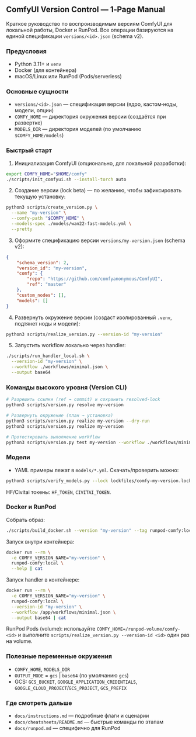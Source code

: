 ## ComfyUI Version Control — 1‑Page Manual

Краткое руководство по воспроизводимым версиям ComfyUI для локальной работы, Docker и RunPod. Все операции базируются на единой спецификации `versions/<id>.json` (schema v2).

### Предусловия

-   Python 3.11+ и `venv`
-   Docker (для контейнера)
-   macOS/Linux или RunPod (Pods/serverless)

### Основные сущности

-   `versions/<id>.json` — спецификация версии (ядро, кастом‑ноды, модели, опции)
-   `COMFY_HOME` — директория окружения версии (создаётся при развертке)
-   `MODELS_DIR` — директория моделей (по умолчанию `$COMFY_HOME/models`)

### Быстрый старт

1. Инициализация ComfyUI (опционально, для локальной разработки):

```bash
export COMFY_HOME="$HOME/comfy"
./scripts/init_comfyui.sh --install-torch auto
```

2. Создание версии (lock beta) — по желанию, чтобы зафиксировать текущую установку:

```bash
python3 scripts/create_version.py \
  --name "my-version" \
  --comfy-path "$COMFY_HOME" \
  --models-spec ./models/wan22-fast-models.yml \
  --pretty
```

3. Оформите спецификацию версии `versions/my-version.json` (schema v2):

```json
{
    "schema_version": 2,
    "version_id": "my-version",
    "comfy": {
        "repo": "https://github.com/comfyanonymous/ComfyUI",
        "ref": "master"
    },
    "custom_nodes": [],
    "models": []
}
```

4. Развернуть окружение версии (создаст изолированный `.venv`, подтянет ноды и модели):

```bash
python3 scripts/realize_version.py --version-id "my-version"
```

5. Запустить workflow локально через handler:

```bash
./scripts/run_handler_local.sh \
  --version-id "my-version" \
  --workflow ./workflows/minimal.json \
  --output base64
```

### Команды высокого уровня (Version CLI)

```bash
# Разрешить ссылки (ref → commit) и сохранить resolved-lock
python3 scripts/version.py resolve my-version

# Развернуть окружение (план → установка)
python3 scripts/version.py realize my-version --dry-run
python3 scripts/version.py realize my-version

# Протестировать выполнение workflow
python3 scripts/version.py test my-version --workflow ./workflows/minimal.json --output base64
```

### Модели

-   YAML примеры лежат в `models/*.yml`. Скачать/проверить можно:

```bash
python3 scripts/verify_models.py --lock lockfiles/comfy-my-version.lock.json --models-dir "$COMFY_HOME/models"
```

HF/Civitai токены: `HF_TOKEN`, `CIVITAI_TOKEN`.

### Docker и RunPod

Собрать образ:

```bash
./scripts/build_docker.sh --version "my-version" --tag runpod-comfy:local
```

Запуск внутри контейнера:

```bash
docker run --rm \
  -e COMFY_VERSION_NAME="my-version" \
  runpod-comfy:local \
  --help | cat
```

Запуск handler в контейнере:

```bash
docker run --rm \
  -e COMFY_VERSION_NAME="my-version" \
  runpod-comfy:local \
  --version-id "my-version" \
  --workflow /app/workflows/minimal.json \
  --output base64 | cat
```

RunPod Pods (volume): используйте `COMFY_HOME=/runpod-volume/comfy-<id>` и выполните `scripts/realize_version.py --version-id <id>` один раз на volume.

### Полезные переменные окружения

-   `COMFY_HOME`, `MODELS_DIR`
-   `OUTPUT_MODE` = `gcs` | `base64` (по умолчанию `gcs`)
-   GCS: `GCS_BUCKET`, `GOOGLE_APPLICATION_CREDENTIALS`, `GOOGLE_CLOUD_PROJECT`/`GCS_PROJECT`, `GCS_PREFIX`

### Где смотреть дальше

-   `docs/instructions.md` — подробные флаги и сценарии
-   `docs/cheatsheets/README.md` — быстрые команды по этапам
-   `docs/runpod.md` — специфично для RunPod
